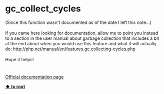 # gc_collect_cycles




<div class="phpcode"><span class="html">
(Since this function wasn&apos;t documented as of the date I left this note...)<br><br>If you came here looking for documentation, allow me to point you instead to a section in the user manual about garbage collection that includes a bit at the end about when you would use this feature and what it will actually do: <a href="http://php.net/manual/en/features.gc.collecting-cycles.php" rel="nofollow" target="_blank">http://php.net/manual/en/features.gc.collecting-cycles.php</a><br><br>Hope it helps!</span>
</div>
  

#

[Official documentation page](https://www.php.net/manual/en/function.gc-collect-cycles.php)

**[⬆ to root](/)**